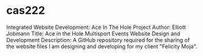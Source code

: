 # cas222
Integrated Website Development: Ace In The Hole Project
Author: Elliott Jobmann
Title: Ace in the Hole Multisport Events Website Design and Development
Description: A GitHub repository required for the sharing of the website files I am designing and developing for my client "Felicity Moja".

